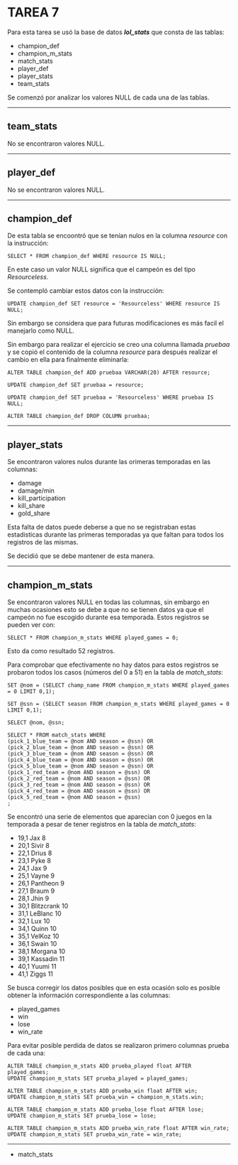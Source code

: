 # TAREA 7

Para esta tarea se usó la base de datos ***lol_stats*** que consta de las tablas:
- champion_def
- champion_m_stats
- match_stats 
- player_def
- player_stats
- team_stats

Se comenzó por analizar los valores NULL de cada una de las tablas.

---

## team_stats
No se encontraron valores NULL.

---

## player_def
No se encontraron valores NULL.

----
 
## champion_def
 De esta tabla se encoontró que se tenían nulos en la columna _resource_ con la instrucción:

    SELECT * FROM champion_def WHERE resource IS NULL;

En este caso un valor NULL significa que el campeón es del tipo _Resourceless_.

Se contempló cambiar estos datos con la instrucción:

    UPDATE champion_def SET resource = 'Resourceless' WHERE resource IS NULL;

Sin embargo se considera que para futuras modificaciones es más facil el manejarlo como NULL.

Sin embargo para realizar el ejercicio se creo una columna llamada _pruebaa_ y se copió el contenido de la columna _resource_ para después realizar el cambio en ella para finalmente eliminarla:

    ALTER TABLE champion_def ADD pruebaa VARCHAR(20) AFTER resource;

    UPDATE champion_def SET pruebaa = resource;

    UPDATE champion_def SET pruebaa = 'Resourceless' WHERE pruebaa IS NULL;

    ALTER TABLE champion_def DROP COLUMN pruebaa;

---

## player_stats
Se encontraron valores nulos durante las orimeras temporadas en las columnas:
- damage
- damage/min
- kill_participation
- kill_share
- gold_share

Esta falta de datos puede deberse a que no se registraban estas estadisticas durante las primeras temporadas ya que faltan para todos los registros de las mismas.

Se decidió que se debe mantener de esta manera.

------------

## champion_m_stats
Se encontraron valores NULL en todas las columnas, sin embargo en muchas ocasiones esto se debe a que no se tienen datos ya que el campeón no fue escogido durante esa temporada. Estos registros se pueden ver con:

    SELECT * FROM champion_m_stats WHERE played_games = 0;


Esto da como resultado 52 registros.

Para comprobar que efectivamente no hay datos para estos registros se probaron todos los casos (números del 0 a 51) en la tabla de *match_stats*:

    SET @nom = (SELECT champ_name FROM champion_m_stats WHERE played_games = 0 LIMIT 0,1);

    SET @ssn = (SELECT season FROM champion_m_stats WHERE played_games = 0 LIMIT 0,1);

    SELECT @nom, @ssn;

    SELECT * FROM match_stats WHERE 
    (pick_1_blue_team = @nom AND season = @ssn) OR 
    (pick_2_blue_team = @nom AND season = @ssn) OR
    (pick_3_blue_team = @nom AND season = @ssn) OR
    (pick_4_blue_team = @nom AND season = @ssn) OR
    (pick_5_blue_team = @nom AND season = @ssn) OR
    (pick_1_red_team = @nom AND season = @ssn) OR
    (pick_2_red_team = @nom AND season = @ssn) OR
    (pick_3_red_team = @nom AND season = @ssn) OR
    (pick_4_red_team = @nom AND season = @ssn) OR
    (pick_5_red_team = @nom AND season = @ssn)
    ;

Se encontró una serie de elementos que aparecían con 0 juegos en la temporada a pesar de tener registros en la tabla de *match_stats*:

- 19,1 Jax 8
- 20,1 Sivir 8
- 22,1 Drius 8
- 23,1 Pyke 8
- 24,1 Jax 9
- 25,1 Vayne 9
- 26,1 Pantheon 9
- 27,1 Braum 9
- 28,1 Jhin 9
- 30,1 Blitzcrank 10
- 31,1 LeBlanc 10
- 32,1 Lux 10
- 34,1 Quinn 10
- 35,1 VelKoz 10
- 36,1 Swain 10
- 38,1 Morgana 10
- 39,1 Kassadin 11
- 40,1 Yuumi 11
- 41,1 Ziggs 11

Se busca corregir los datos posibles que en esta ocasión solo es posible obtener la información correspondiente a las columnas:
- played_games
- win
- lose
- win_rate

Para evitar posible perdida de datos se realizaron primero columnas prueba de cada una:

    ALTER TABLE champion_m_stats ADD prueba_played float AFTER played_games;
    UPDATE champion_m_stats SET prueba_played = played_games;

    ALTER TABLE champion_m_stats ADD prueba_win float AFTER win;
    UPDATE champion_m_stats SET prueba_win = champion_m_stats.win;

    ALTER TABLE champion_m_stats ADD prueba_lose float AFTER lose;
    UPDATE champion_m_stats SET prueba_lose = lose;

    ALTER TABLE champion_m_stats ADD prueba_win_rate float AFTER win_rate;
    UPDATE champion_m_stats SET prueba_win_rate = win_rate;


---

- match_stats 



